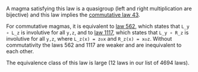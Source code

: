 A magma satisfying this law is a quasigroup (left and right multiplication are bijective) and this law implies the [commutative law 43](https://teorth.github.io/equational_theories/implications/?43).

For commutative magmas, it is equivalent to [law 562](https://teorth.github.io/equational_theories/implications/?562), which states that `L_y ∘ L_z` is involutive for all `y,z`, and to [law 1117](https://teorth.github.io/equational_theories/implications/?1117), which states that `L_y ∘ R_z` is involutive for all `y,z`, where `L_z(x) = z◇x` and `R_z(x) = x◇z`.  Without commutativity the laws 562 and 1117 are weaker and are inequivalent to each other.

The equivalence class of this law is large (12 laws in our list of 4694 laws).
